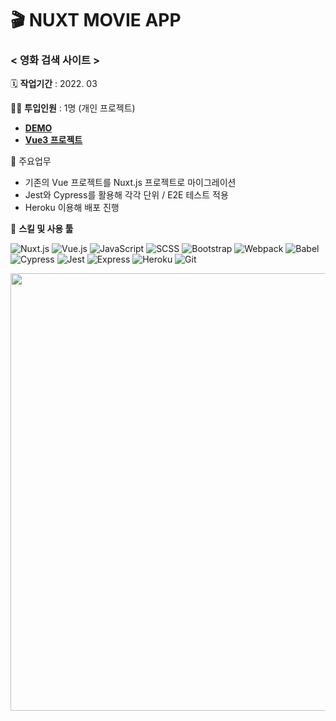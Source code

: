 # 🎬 NUXT MOVIE APP

### < 영화 검색 사이트 >

🗓️ **작업기간** : 2022. 03

👨‍💻 **투입인원** : 1명 (개인 프로젝트)

- [**DEMO**](https://nuxt-movie-app-tests.herokuapp.com/)
- [**Vue3 프로젝트**](https://github.com/plutoin/vue-movie-app)

📒 주요업무

- 기존의 Vue 프로젝트를 Nuxt.js 프로젝트로 마이그레이션
- Jest와 Cypress를 활용해 각각 단위 / E2E 테스트 적용
- Heroku 이용해 배포 진행

🌱 **스킬 및 사용 툴**

![Nuxt.js](https://img.shields.io/badge/Nuxt.js-%23006643.svg?style=flat-square&logo=nuxtdotjs&logoColor=%2300DC82)
![Vue.js](https://img.shields.io/badge/Vue.js-%2335495e.svg?style=flat-square&logo=vuedotjs&logoColor=%234FC08D)
![JavaScript](https://img.shields.io/badge/JavaScript-%23323330.svg?style=flat-square&logo=javascript&logoColor=%23F7DF1E)
![SCSS](https://img.shields.io/badge/Scss-%23CC6699.svg?style=flat-square&logo=SASS&logoColor=white)
![Bootstrap](https://img.shields.io/badge/Bootstrap-%237952B3.svg?style=flat-square&logo=bootstrap&logoColor=white)
![Webpack](https://img.shields.io/badge/Webpack-%238DD6F9.svg?style=flat-square&logo=Webpack&logoColor=black)
![Babel](https://img.shields.io/badge/Babel-%23F9DC3E.svg?style=flat-square&logo=Babel&logoColor=black)
![Cypress](https://img.shields.io/badge/Cypress-%23000000.svg?style=flat-square&logo=cypress&logoColor=#00C7B7)
![Jest](https://img.shields.io/badge/Jest-%23C21325.svg?style=flat-square&logo=jest&logoColor=#00C7B7)
![Express](https://img.shields.io/badge/Express-%23000000.svg?style=flat-square&logo=express&logoColor=#00C7B7)
![Heroku](https://img.shields.io/badge/Heroku-%23430098.svg?style=flat-square&logo=heroku&logoColor=#00C7B7)
![Git](https://img.shields.io/badge/Git-%23F05032.svg?style=flat-square&logo=git&logoColor=white)

<img src="https://user-images.githubusercontent.com/66389585/154122889-95ff3c0c-7e79-4c98-b7ce-aca89d8324dd.gif" width="700px"/>